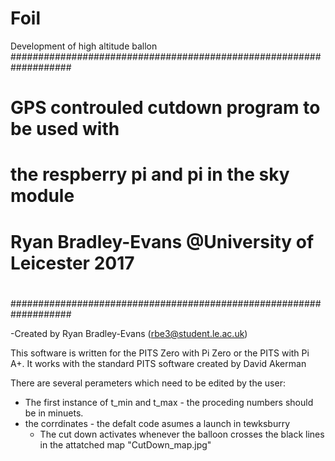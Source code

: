 # Foil
Development of high altitude ballon 
###################################################################
#					                                          		          #
#        GPS controuled cutdown program to be used with           #
#          the respberry pi and pi in the sky module              #
#       Ryan Bradley-Evans @University of Leicester 2017          #
#						  		                                                #		
###################################################################

-Created by Ryan Bradley-Evans (rbe3@student.le.ac.uk)

 
This software is written for the PITS Zero with Pi Zero or the PITS with Pi A+.
It works with the standard PITS software created by David Akerman 

There are several perameters which need to be edited by the user:

- The first instance of t_min and t_max - the proceding numbers should be in minuets.
- the corrdinates - the defalt code asumes a launch in tewksburry 
	- The cut down activates whenever the balloon crosses the black lines in
	  the attatched map "CutDown_map.jpg"

  
